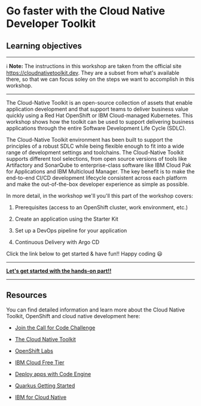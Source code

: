 # Go faster with the Cloud Native Developer Toolkit 

## Learning objectives

---
:information_source: **Note:** The instructions in this workshop are taken from the official site https://cloudnativetoolkit.dev. They are a subset from what's available there, so that we can focus soley on the steps we want to accomplish in this workshop.

---

The Cloud-Native Toolkit is an open-source collection of assets that enable application development and that support teams to deliver business value quickly using a Red Hat OpenShift or IBM Cloud-managed Kubernetes. This workshop shows how the toolkit can be used to support delivering business applications through the entire Software Development Life Cycle (SDLC).



The Cloud-Native Toolkit environment has been built to support the principles of a robust SDLC while being flexible enough to fit into a wide range of development settings and toolchains. The Cloud-Native Toolkit supports different tool selections, from open source versions of tools like Artifactory and SonarQube to enterprise-class software like IBM Cloud Pak for Applications and IBM Multicloud Manager. The key benefit is to make the end-to-end CI/CD development lifecycle consistent across each platform and make the out-of-the-box developer experience as simple as possible.

In more detail, in the workshop we'll you'll this part of the workshop covers:

1. Prerequisites (access to an OpenShift cluster, work environment, etc.)

1. Create an application using the Starter Kit

1. Set up a DevOps pipeline for your application

1. Continuous Delivery with Argo CD


Click the link below to get started & have fun!! Happy coding :smiley:

---

**[Let's get started with the hands-on part!!](openshift/1-Prereqs.md)**

---


## Resources

You can find detailed information and learn more about the Cloud Native Toolkit, OpenShift and cloud native development here:

* [Join the Call for Code Challenge](https://developer.ibm.com/callforcode/)

* [The Cloud Native Toolkit](http://cloudnativetoolkit.dev/)

* [OpenShift Labs](https://developer.ibm.com/openlabs/openshift)

* [IBM Cloud Free Tier](https://ibm.biz/Bdffsi)

* [Deploy apps with Code Engine](https://www.youtube.com/watch?v=sd1zM57TAB4)

* [Quarkus Getting Started](https://quarkus.io/get-started/)

* [IBM for Cloud Native](https://www.ibm.com/cloud/cloud-native)

